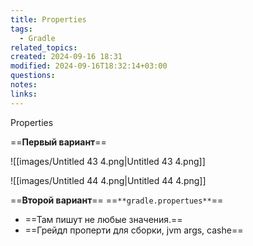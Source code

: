 ```yaml
---
title: Properties
tags:
  - Gradle
related_topics: 
created: 2024-09-16 18:31
modified: 2024-09-16T18:32:14+03:00
questions: 
notes: 
links: 
---
```

Properties

==**Первый вариант**==

![[images/Untitled 43 4.png|Untitled 43 4.png]]

![[images/Untitled 44 4.png|Untitled 44 4.png]]

==**Второй вариант**== ==`**gradle.propertues**`==

- ==Там пишут не любые значения.==
- ==Грейдл проперти для сборки, jvm args, cashe==

  